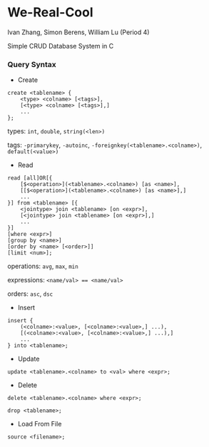 # We-Real-Cool

Ivan Zhang, Simon Berens, William Lu (Period 4)

Simple CRUD Database System in C

### Query Syntax
- Create

```
create <tablename> {
    <type> <colname> [<tags>],
    [<type> <colname> [<tags>],]
    ...
};
```
types: `int`, `double`, `string(<len>)`

tags: `-primarykey`, `-autoinc`, `-foreignkey(<tablename>.<colname>)`, `default(<value>)`

- Read

```
read [all]OR[{
    [$<operation>](<tablename>.<colname>) [as <name>],
    [[$<operation>](<tablename>.<colname>) [as <name>],]
    ...
}] from <tablename> [{
    <jointype> join <tablename> [on <expr>],
    [<jointype> join <tablename> [on <expr>],]
    ...
}]
[where <expr>]
[group by <name>]
[order by <name> [<order>]]
[limit <num>];
```

operations: `avg`, `max`, `min`

expressions: `<name/val> == <name/val>`

orders: `asc`, `dsc`

- Insert

```
insert {
    (<colname>:<value>, [<colname>:<value>,] ...),
    [(<colname>:<value>, [<colname>:<value>,] ...),]
    ...
} into <tablename>;
```

- Update

`update <tablename>.<colname> to <val> where <expr>;`

- Delete

`delete <tablename>.<colname> where <expr>;`

`drop <tablename>;`

- Load From File

`source <filename>;`